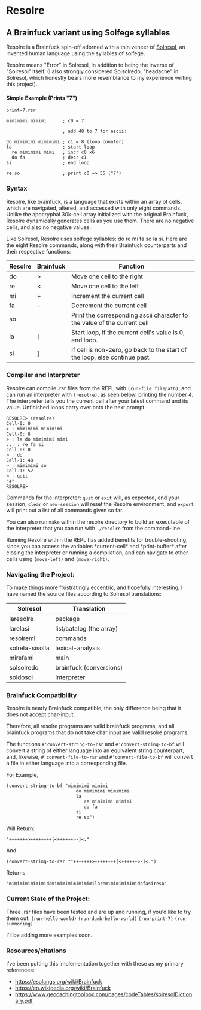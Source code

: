 # Resolre
## A Brainfuck variant using Solfege syllables

Resolre is a Brainfuck spin-off adorned with a thin veneer of [Solresol](https://en.wikipedia.org/wiki/Solresol), an invented human language using the syllables of solfege. 

Resolre means "Error" in Solresol, in addition to being the inverse of "Solresol" itself. (I also strongly considered Solsolredo, "headache" in Solresol, which honestly bears more resemblance to my experience writing this project).

#### Simple Example (Prints "7")

```
print-7.rsr

mimimimi mimimi      ; c0 = 7
                    
                     ; add 48 to 7 for ascii:
                     
do mimimimi mimimimi ; c1 = 8 (loop counter)
la                   ; start loop
  re mimimimi mimi   ; incr c0 x6
  do fa              ; decr c1
si                   ; end loop

re so                ; print c0 => 55 ("7")
```

### Syntax

Resolre, like brainfuck, is a language that exists within an array of cells, which are navigated, altered, and accessed with only eight commands. Unlike the apocryphal 30k-cell array initialized with the original Brainfuck, Resolre dynamically generates cells as you use them. There are no negative cells, and also no negative values.

Like Solresol, Resolre uses solfege syllables: do re mi fa so la si. Here are the eight Resolre commands, along with their Brainfuck counterparts and their respective functions:

Resolre | Brainfuck | Function
--- | --- | ---
do  | >   | Move one cell to the right
re  | <   | Move one cell to the left
mi  | +   | Increment the current cell
fa  | -   | Decrement the current cell
so  | .   | Print the corresponding ascii character to the value of the current cell
la  | [   | Start loop, if the current cell's value is 0, end loop.
si  | ]   | If cell is non-zero, go back to the start of the loop, else continue past.

### Compiler and Interpreter

Resolre can compile .rsr files from the REPL with `(run-file filepath)`, and can run an interpreter with `(resolre)`, as seen below, printing the number 4. The interpreter tells you the current cell after your latest command and its value. Unfinished loops carry over onto the next prompt. 

```
RESOLRE> (resolre)
Cell-0: 0
> : mimimimi mimimimi
Cell-0: 8
> : la do mimimimi mimi
... : re fa si
Cell-0: 0
> : do
Cell-1: 48
> : mimimimi so
Cell-1: 52
> : quit
"4"
RESOLRE> 
```

Commands for the interpreter: `quit` or `exit` will, as expected, end your session, `clear` or `new-session` will reset the Resolre environment, and `export` will print out a list of all commands given so far. 

You can also run `make` within the resolre directory to build an executable of the interpreter that you can run with `./resolre` from the command-line. 

Running Resolre within the REPL has added benefits for trouble-shooting, since you can access the variables \*current-cell\* and \*print-buffer\* after closing the interpreter or running a compilation, and can navigate to other cells using `(move-left)` and `(move-right)`.

### Navigating the Project:

To make things more frustratingly eccentric, and hopefully interesting, I have named the source files according to Solresol translations:

Solresol | Translation
-------- | ----------
laresolre | package
larelasi | list/catalog (the array)
resolremi | commands
solrela-sisolla | lexical-analysis
mirefami | main
solsolredo | brainfuck (conversions)
soldosol | interpreter

### Brainfuck Compatibility

Resolre is nearly Brainfuck compatible, the only difference being that it does not accept char-input.

Therefore, all resolre programs are valid brainfuck programs, and all brainfuck programs that do not take char input are valid resolre programs.

The functions `#'convert-string-to-rsr` and `#'convert-string-to-bf` will convert a string of either language into an equivalent string counterpart, and, likewise, `#'convert-file-to-rsr` and `#'convert-file-to-bf` will convert a file in either language into a corresponding file.

For Example, 
```
(convert-string-to-bf "mimimimi mimimi
                          do mimimimi mimimimi
                          la
                             re mimimimi mimimi
                             do fa
                          si
                          re so")
```

Will Return: 
```
"+++++++>++++++++[<++++++>-]<."
```
And 
```
(convert-string-to-rsr ""+++++++>++++++++[<++++++>-]<.")
```
Returns 
```
"mimimimimimimidomimimimimimimimilaremimimimimimidofasireso"
```

### Current State of the Project:

Three .rsr files have been tested and are up and running, if you'd like to try them out:
`(run-hello-world)`
`(run-dumb-hello-world)`
`(run-print-7)`
`(run-summoning)`

I'll be adding more examples soon. 

### Resources/citations

I've been putting this implementation together with these as my primary references: 

- https://esolangs.org/wiki/Brainfuck 
- https://en.wikipedia.org/wiki/Brainfuck
- https://www.geocachingtoolbox.com/pages/codeTables/solresolDictionary.pdf
